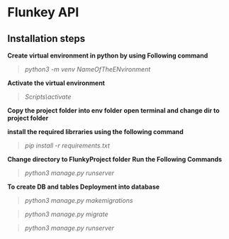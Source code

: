 # Flunkey API

## Installation steps

**Create virtual environment in python by using Following command**
> _python3 -m venv NameOfTheENvironment_

**Activate the virtual environment**
> _Scripts\activate_

**Copy the project folder into env folder**
**open terminal and change dir to project folder**

**install the required librraries using the following command**
>_pip install -r requirements.txt_

**Change directory to FlunkyProject folder**
**Run the Following Commands**
>_python3 manage.py runserver_

**To create DB and tables Deployment into database**
>_python3 manage.py makemigrations_ 

>_python3 manage.py migrate_

>_python3 manage.py runserver_


